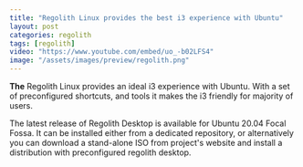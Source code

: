 ```yaml
---
title: "Regolith Linux provides the best i3 experience with Ubuntu"
layout: post
categories: regolith
tags: [regolith]
video: "https://www.youtube.com/embed/uo_-b02LFS4"
image: "/assets/images/preview/regolith.png"
---
```


**The** Regolith Linux provides an ideal i3 experience with Ubuntu. With a set of preconfigured shortcuts, and tools it makes the i3 friendly for majority of users.

The latest release of Regolith Desktop is available for Ubuntu 20.04 Focal Fossa. It can be installed either from a dedicated repository, or alternatively you can download a stand-alone ISO from project's website and install a distribution with preconfigured regolith desktop.
